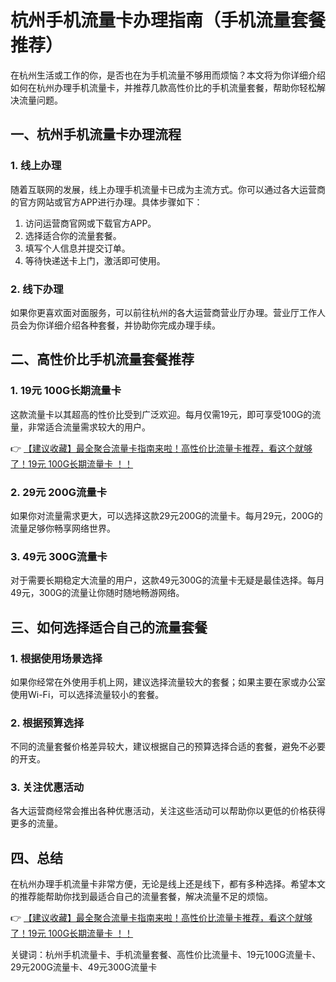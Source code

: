 # 杭州手机流量卡办理指南（手机流量套餐推荐）

在杭州生活或工作的你，是否也在为手机流量不够用而烦恼？本文将为你详细介绍如何在杭州办理手机流量卡，并推荐几款高性价比的手机流量套餐，帮助你轻松解决流量问题。

## 一、杭州手机流量卡办理流程

### 1. 线上办理
随着互联网的发展，线上办理手机流量卡已成为主流方式。你可以通过各大运营商的官方网站或官方APP进行办理。具体步骤如下：
1. 访问运营商官网或下载官方APP。
2. 选择适合你的流量套餐。
3. 填写个人信息并提交订单。
4. 等待快递送卡上门，激活即可使用。

### 2. 线下办理
如果你更喜欢面对面服务，可以前往杭州的各大运营商营业厅办理。营业厅工作人员会为你详细介绍各种套餐，并协助你完成办理手续。

## 二、高性价比手机流量套餐推荐

### 1. 19元 100G长期流量卡
这款流量卡以其超高的性价比受到广泛欢迎。每月仅需19元，即可享受100G的流量，非常适合流量需求较大的用户。

👉 [【建议收藏】最全聚合流量卡指南来啦！高性价比流量卡推荐，看这个就够了！19元 100G长期流量卡 ！！](https://bit.ly/Liuliangka)

### 2. 29元 200G流量卡
如果你对流量需求更大，可以选择这款29元200G的流量卡。每月29元，200G的流量足够你畅享网络世界。

### 3. 49元 300G流量卡
对于需要长期稳定大流量的用户，这款49元300G的流量卡无疑是最佳选择。每月49元，300G的流量让你随时随地畅游网络。

## 三、如何选择适合自己的流量套餐

### 1. 根据使用场景选择
如果你经常在外使用手机上网，建议选择流量较大的套餐；如果主要在家或办公室使用Wi-Fi，可以选择流量较小的套餐。

### 2. 根据预算选择
不同的流量套餐价格差异较大，建议根据自己的预算选择合适的套餐，避免不必要的开支。

### 3. 关注优惠活动
各大运营商经常会推出各种优惠活动，关注这些活动可以帮助你以更低的价格获得更多的流量。

## 四、总结

在杭州办理手机流量卡非常方便，无论是线上还是线下，都有多种选择。希望本文的推荐能帮助你找到最适合自己的流量套餐，解决流量不足的烦恼。

👉 [【建议收藏】最全聚合流量卡指南来啦！高性价比流量卡推荐，看这个就够了！19元 100G长期流量卡 ！！](https://bit.ly/Liuliangka)

关键词：杭州手机流量卡、手机流量套餐、高性价比流量卡、19元100G流量卡、29元200G流量卡、49元300G流量卡